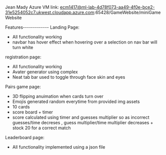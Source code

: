 Jean Mady 
Azure VM link: ecm1417@ml-lab-4d78f073-aa49-4f0e-bce2-31e5254052c7.ukwest.cloudapp.azure.com:65428/GameWebsite/miniGameWebsite

Features-------------
Landing Page:
- All functionality working 
- navbar has hover effect when hovering over a selection on nav bar will turn white

registration page:
- All functionality working
- Avater generator using complex 
- Neat tab bar used to toggle through face skin and eyes

Pairs game page:
- 3D flipping anuimation when cards turn over
- Emojis generated random everytime from provided img assets
- 10 cards
- score board + timer
- score calculated using timer and guesses multiplier so as incorrect guesses/time decreses , guess multiplier/time multiplier decreases + stock 20 for a correct match

Leaderboard page:
- All functionality implemented using a json file
